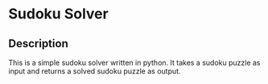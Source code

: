 # Sudoku Solver

## Description

This is a simple sudoku solver written in python. It takes a sudoku puzzle as input and returns a solved sudoku puzzle as output.
